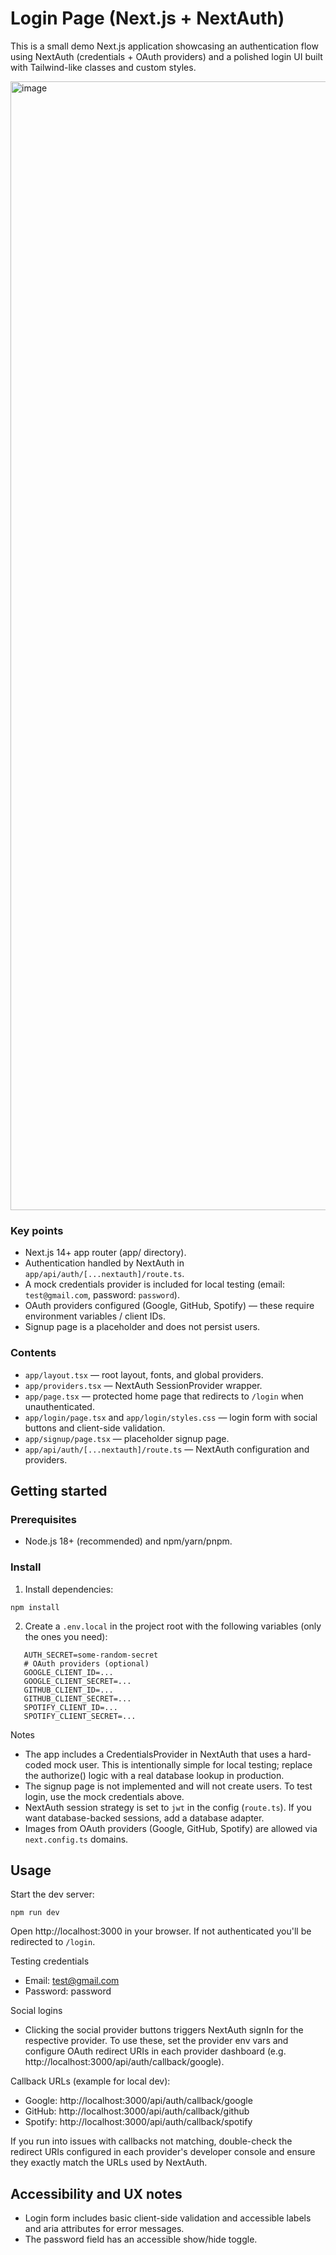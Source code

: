 # Login Page (Next.js + NextAuth)

This is a small demo Next.js application showcasing an authentication flow using NextAuth (credentials + OAuth providers) and a polished login UI built with Tailwind-like classes and custom styles.

<img width="2364" height="1806" alt="image" src="https://github.com/user-attachments/assets/999c198e-76f1-4bad-bc37-63ff254c52ca" />

### Key points
- Next.js 14+ app router (app/ directory).
- Authentication handled by NextAuth in `app/api/auth/[...nextauth]/route.ts`.
- A mock credentials provider is included for local testing (email: `test@gmail.com`, password: `password`).
- OAuth providers configured (Google, GitHub, Spotify) — these require environment variables / client IDs.
- Signup page is a placeholder and does not persist users.

### Contents
- `app/layout.tsx` — root layout, fonts, and global providers.
- `app/providers.tsx` — NextAuth SessionProvider wrapper.
- `app/page.tsx` — protected home page that redirects to `/login` when unauthenticated.
- `app/login/page.tsx` and `app/login/styles.css` — login form with social buttons and client-side validation.
- `app/signup/page.tsx` — placeholder signup page.
- `app/api/auth/[...nextauth]/route.ts` — NextAuth configuration and providers.

## Getting started

### Prerequisites
- Node.js 18+ (recommended) and npm/yarn/pnpm.

### Install

1. Install dependencies:
```
npm install
```
2. Create a `.env.local` in the project root with the following variables (only the ones you need):
```
   AUTH_SECRET=some-random-secret
   # OAuth providers (optional)
   GOOGLE_CLIENT_ID=...
   GOOGLE_CLIENT_SECRET=...
   GITHUB_CLIENT_ID=...
   GITHUB_CLIENT_SECRET=...
   SPOTIFY_CLIENT_ID=...
   SPOTIFY_CLIENT_SECRET=...
```

Notes
- The app includes a CredentialsProvider in NextAuth that uses a hard-coded mock user. This is intentionally simple for local testing; replace the authorize() logic with a real database lookup in production.
- The signup page is not implemented and will not create users. To test login, use the mock credentials above.
- NextAuth session strategy is set to `jwt` in the config (`route.ts`). If you want database-backed sessions, add a database adapter.
- Images from OAuth providers (Google, GitHub, Spotify) are allowed via `next.config.ts` domains.

## Usage

Start the dev server:
```
npm run dev
```
Open http://localhost:3000 in your browser. If not authenticated you'll be redirected to `/login`.

Testing credentials
- Email: test@gmail.com
- Password: password

Social logins
- Clicking the social provider buttons triggers NextAuth signIn for the respective provider. To use these, set the provider env vars and configure OAuth redirect URIs in each provider dashboard (e.g. http://localhost:3000/api/auth/callback/google).

Callback URLs (example for local dev):

   - Google:  http://localhost:3000/api/auth/callback/google
   - GitHub:  http://localhost:3000/api/auth/callback/github
   - Spotify: http://localhost:3000/api/auth/callback/spotify

If you run into issues with callbacks not matching, double-check the redirect URIs configured in each provider's developer console and ensure they exactly match the URLs used by NextAuth.

## Accessibility and UX notes
- Login form includes basic client-side validation and accessible labels and aria attributes for error messages.
- The password field has an accessible show/hide toggle.
